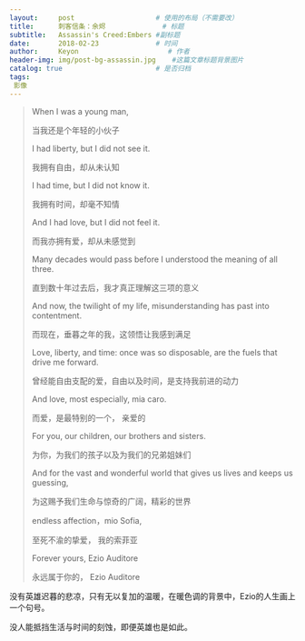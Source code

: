 ```yaml
---
layout:     post                    # 使用的布局（不需要改）
title:      刺客信条：余烬              # 标题 
subtitle:   Assassin's Creed:Embers #副标题
date:       2018-02-23              # 时间
author:     Keyon                      # 作者
header-img: img/post-bg-assassin.jpg    #这篇文章标题背景图片
catalog: true                       # 是否归档
tags:
 影像
---
```


> When I was a young man, 
> 
> 当我还是个年轻的小伙子
>  
> I had liberty, but I did not see it. 
> 
> 我拥有自由，却从未认知 
> 
> I had time, but I did not know it. 
> 
> 我拥有时间，却毫不知情 
> 
> And I had love, but I did not feel it. 
> 
> 而我亦拥有爱，却从未感觉到 
> 
> Many decades would pass before I understood the meaning of all three. 
> 
> 直到数十年过去后，我才真正理解这三项的意义 
> 
> And now, the twilight of my life, misunderstanding has past into contentment. 
> 
>  而现在，垂暮之年的我，这领悟让我感到满足 
> 
> Love, liberty, and time: once was so disposable, are the fuels that drive me forward. 
> 
> 曾经能自由支配的爱，自由以及时间，是支持我前进的动力
> 
>  And love, most especially, mia caro. 
> 
> 而爱，是最特别的一个， 亲爱的 
> 
>  For you, our children, our brothers and sisters. 
> 
> 为你，为我们的孩子以及为我们的兄弟姐妹们 
> 
> And for the vast and wonderful world that gives us lives and keeps us guessing, 
> 
> 为这赐予我们生命与惊奇的广阔，精彩的世界 
> 
> endless affection，mio Sofia,
> 
> 至死不渝的挚爱， 我的索菲亚 
> 
> Forever yours, Ezio Auditore 
> 
> 永远属于你的， Ezio Auditore


没有英雄迟暮的悲凉，只有无以复加的温暖，在暖色调的背景中，Ezio的人生画上一个句号。

没人能抵挡生活与时间的刻蚀，即便英雄也是如此。
